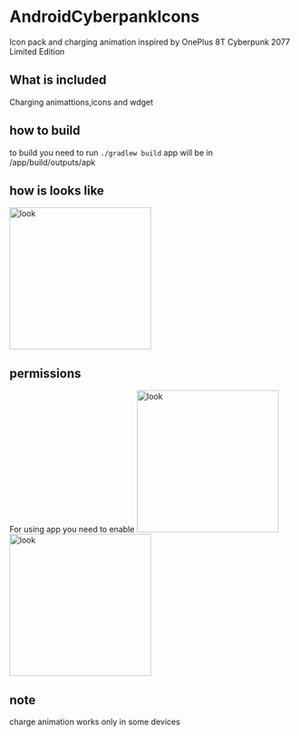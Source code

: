 # AndroidCyberpankIcons
Icon pack and charging animation inspired by OnePlus 8T Cyberpunk 2077 Limited Edition  
## What is included
Charging animattions,icons and wdget
## how to build
to build you need to run
```./gradlew build```
app will be in /app/build/outputs/apk
## how is looks like
<img src="./screenshots/look.png" alt="look" width="250px"/>


## permissions
For using app you need to enable
<img src="./screenshots/1.png" alt="look" width="250px"/>
<img src="./screenshots/2.png" alt="look" width="250px"/>

## note
charge animation works only in some devices
